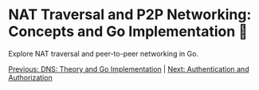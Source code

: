 # NAT Traversal and P2P Networking: Concepts and Go Implementation 🔄

Explore NAT traversal and peer-to-peer networking in Go.

[Previous: DNS: Theory and Go Implementation](16-dns-theory-and-go-implementation.md) | [Next: Authentication and Authorization](18-authentication-and-authorization.md)
